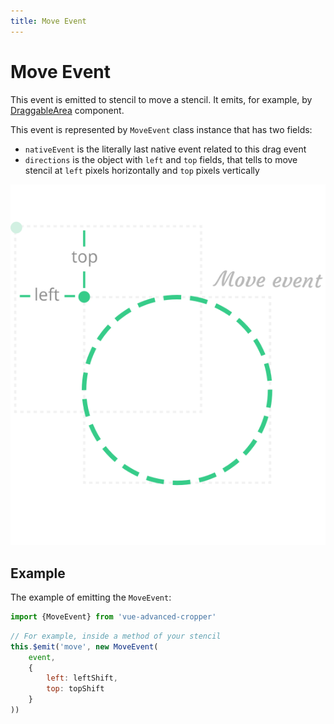 ```yaml
---
title: Move Event
---
```


# Move Event

This event is emitted to stencil to move a stencil. It emits, for example, by [DraggableArea]('/components/draggable-area.html) component.

This event is represented by `MoveEvent` class instance that has two fields:
- `nativeEvent` is the literally last native event related to this drag event
- `directions` is the object with `left` and `top` fields, that tells to move stencil at `left` pixels horizontally and `top` pixels vertically

![Overview](../.vuepress/assets/home/move-event.svg)

## Example

The example of emitting the `MoveEvent`:
```js
import {MoveEvent} from 'vue-advanced-cropper'
```
```js
// For example, inside a method of your stencil
this.$emit('move', new MoveEvent(
	event,
	{
		left: leftShift,
		top: topShift
	}
))
```

